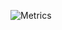 ![Metrics](https://metrics.lecoq.io/mikestaub?template=classic&languages=1&stars=1&people=1&projects=1&tweets=1&languages.colors=github&languages.threshold=0%25&stars.limit=4&people.limit=28&people.size=28&people.types=followers%2C%20following&people.identicons=false&people.shuffle=false&projects.limit=4&projects.descriptions=false&tweets.attachments=false&tweets.limit=2&tweets.user=mikestaub&config.timezone=America%2FNew_York)


